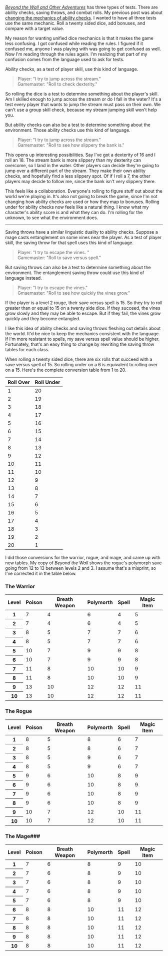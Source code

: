 <!--
title: Who else wants narrative mechanics in RPGs?
created: 17 November 2019 - 9:21 am
updated: 17 November 2019 - 2:52 pm
publish: 17 November 2019
slug: roll-over
tags: coding, gaming, rpg
-->

[_Beyond the Wall and Other Adventures_][btw] has three types of tests. There
are ability checks, saving throws, and combat rolls. My previous post was about
[changing the mechanics of ability checks][ru]. I wanted to have all three tests
use the same mechanic. Roll a twenty sided dice, add bonuses, and compare with
a target value.

My reason for wanting unified dice mechanics is that it makes the game less
confusing. I got confused while reading the rules. I figured if it confused me,
anyone I was playing with was going to get confused as well. Now I'm reading
through the rules again. I'm realizing that part of my confusion comes from the
language used to ask for tests.

Ability checks, as a test of player skill, use this kind of language.

> Player: "I try to jump across the stream."<br />
> Gamemaster: "Roll to check dexterity."<br />

So rolling the dice is a test to determine something about the player's skill.
Am I skilled enough to jump across the stream or do I fall in the water? It's
a test every player that wants to jump the stream must pass on their own. We
can't use a group skill check, because my stream jumping skill won't help
you.

But ability checks can also be a test to determine something about the
environment. Those ability checks use this kind of language.

> Player: "I try to jump across the stream."<br />
> Gamemaster: "Roll to see how slippery the bank is."<br />

This opens up interesting possibilities. Say I've got a dexterity of
16 and I roll an 18. The stream bank is more slippery than my dexterity can
overcome, so I land in the water. Other players can decide they're going to
jump over a different part of the stream. They make their own ability checks,
and hopefully find a less slippery spot. Of if I roll a 7, the other players
may decide to follow me, since the bank isn't very slippery there.

This feels like a collaboration. Everyone's rolling to figure stuff out
about the world we're playing in. It's also not going to break the game, since
I'm not changing how ability checks are used or how they map to bonuses.
Rolling under for ability checks now feels like a natural thing. I know what
my character's ability score is and what they can do. I'm rolling for the
unknown, to see what the environment does.

<hr />

Saving throws have a similar linguistic duality to ability checks. Suppose a
mage casts entanglement on some vines near the player. As a test of player
skill, the saving throw for that spell uses this kind of language.

> Player: "I try to escape the vines. "<br />
> Gamemaster: "Roll to save versus spell." <br />

But saving throws can also be a test to determine something about the
environment. The entanglement saving throw could use this kind of language
instead.

> Player: "I try to escape the vines."<br />
> Gmaemaster: "Roll to see how quickly the vines grow."<br />

If the player is a level 2 rouge, their save versus spell is 15. So they try
to roll greater than or equal to 15 on a twenty side dice. If they succeed,
the vines grow slowly and they may be able to escape. But if they fail, the
vines grow quickly and they become entangled.

I like this idea of ability checks and saving throws fleshing out details about
the world. It'd be nice to keep the mechanics consistent with the language. If
I'm more resistant to spells, my save versus spell value should be higher.
Fortunately, that's an easy thing to change by rewriting the saving throw
tables for each class.

When rolling a twenty sided dice, there are six rolls that succeed with a save
versus spell of 15. So rolling under on a 6 is equivalent to rolling over on a
15. Here's the complete conversion table from 1 to 20.

<table class="stats">
<thead>
  <tr>
    <th>Roll Over</th>
    <th>Roll Under</th>
  </tr>
</thead>
<tbody>
  <tr><td>1</td><td>20</td></tr>
  <tr><td>2</td><td>19</td></tr>
  <tr><td>3</td><td>18</td></tr>
  <tr><td>4</td><td>17</td></tr>
  <tr><td>5</td><td>16</td></tr>
  <tr><td>6</td><td>15</td></tr>
  <tr><td>7</td><td>14</td></tr>
  <tr><td>8</td><td>13</td></tr>
  <tr><td>9</td><td>12</td></tr>
  <tr><td>10</td><td>11</td></tr>
  <tr><td>11</td><td>10</td></tr>
  <tr><td>12</td><td>9</td></tr>
  <tr><td>13</td><td>8</td></tr>
  <tr><td>14</td><td>7</td></tr>
  <tr><td>15</td><td>6</td></tr>
  <tr><td>16</td><td>5</td></tr>
  <tr><td>17</td><td>4</td></tr>
  <tr><td>18</td><td>3</td></tr>
  <tr><td>19</td><td>2</td></tr>
  <tr><td>20</td><td>1</td></tr>
</tbody>
</table>

I did those conversions for the warrior, rogue, and mage, and came up with new
tables. My copy of _Beyond the Wall_ shows the rogue's polymorph save going
from 12 to 13 between levels 2 and 3. I assume that's a misprint, so I've
corrected it in the table below.

### The Warrior ###

<table class="stats">
<thead>
  <tr>
    <th>Level</th>
    <th>Poison</th>
    <th>Breath Weapon</th>
    <th>Polymorth</th>
    <th>Spell</th>
    <th>Magic Item</th>
  </tr>
</thead>
<tbody>
  <tr><th>1</th></td><td>7</td><td>4</td><td>6</td><td>4</td><td>5</td></tr>
  <tr><th>2</th></td><td>7</td><td>4</td><td>6</td><td>4</td><td>5</td></tr>
  <tr><th>3</th></td><td>8</td><td>5</td><td>7</td><td>7</td><td>6</td></tr>
  <tr><th>4</th></td><td>8</td><td>5</td><td>7</td><td>7</td><td>6</td></tr>
  <tr><th>5</th></td><td>10</td><td>7</td><td>9</td><td>9</td><td>8</td></tr>
  <tr><th>6</th></td><td>10</td><td>7</td><td>9</td><td>9</td><td>8</td></tr>
  <tr><th>7</th></td><td>11</td><td>8</td><td>10</td><td>10</td><td>9</td></tr>
  <tr><th>8</th></td><td>11</td><td>8</td><td>10</td><td>10</td><td>9</td></tr>
  <tr><th>9</th></td><td>13</td><td>10</td><td>12</td><td>12</td><td>11</td></tr>
  <tr><th>10</th></td><td>13</td><td>10</td><td>12</td><td>12</td><td>11</td></tr>
</tbody>
</table>

### The Rogue ###

<table class="stats">
<thead>
  <tr>
    <th>Level</th>
    <th>Poison</th>
    <th>Breath Weapon</th>
    <th>Polymorth</th>
    <th>Spell</th>
    <th>Magic Item</th>
  </tr>
</thead>
<tbody>
  <tr><th>1</th></td><td>8</td><td>5</td><td>8</td><td>6</td><td>7</td></tr>
  <tr><th>2</th></td><td>8</td><td>5</td><td>8</td><td>6</td><td>7</td></tr>
  <tr><th>3</th></td><td>8</td><td>5</td><td>9</td><td>6</td><td>7</td></tr>
  <tr><th>4</th></td><td>8</td><td>5</td><td>9</td><td>6</td><td>7</td></tr>
  <tr><th>5</th></td><td>9</td><td>6</td><td>10</td><td>8</td><td>9</td></tr>
  <tr><th>6</th></td><td>9</td><td>6</td><td>10</td><td>8</td><td>9</td></tr>
  <tr><th>7</th></td><td>9</td><td>6</td><td>10</td><td>8</td><td>9</td></tr>
  <tr><th>8</th></td><td>9</td><td>6</td><td>10</td><td>8</td><td>9</td></tr>
  <tr><th>9</th></td><td>10</td><td>7</td><td>12</td><td>10</td><td>11</td></tr>
  <tr><th>10</th></td><td>10</td><td>7</td><td>12</td><td>10</td><td>11</td></tr>
</tbody>
</table>

### The Mage###

<table class="stats">
<thead>
  <tr>
    <th>Level</th>
    <th>Poison</th>
    <th>Breath Weapon</th>
    <th>Polymorth</th>
    <th>Spell</th>
    <th>Magic Item</th>
  </tr>
</thead>
<tbody>
  <tr><th>1</th></td><td>7</td><td>6</td><td>8</td><td>9</td><td>10</td></tr>
  <tr><th>2</th></td><td>7</td><td>6</td><td>8</td><td>9</td><td>10</td></tr>
  <tr><th>3</th></td><td>7</td><td>6</td><td>8</td><td>9</td><td>10</td></tr>
  <tr><th>4</th></td><td>7</td><td>6</td><td>8</td><td>9</td><td>10</td></tr>
  <tr><th>5</th></td><td>7</td><td>6</td><td>8</td><td>9</td><td>10</td></tr>
  <tr><th>6</th></td><td>8</td><td>8</td><td>10</td><td>11</td><td>12</td></tr>
  <tr><th>7</th></td><td>8</td><td>8</td><td>10</td><td>11</td><td>12</td></tr>
  <tr><th>8</th></td><td>8</td><td>8</td><td>10</td><td>11</td><td>12</td></tr>
  <tr><th>9</th></td><td>8</td><td>8</td><td>10</td><td>11</td><td>12</td></tr>
  <tr><th>10</th></td><td>8</td><td>8</td><td>10</td><td>11</td><td>12</td></tr>
</tbody>
</table>

[btw]: https://www.flatlandgames.com/btw/ "Flatland Games: Beyond the Wall and Other Adventures"
[ru]: /2019/11/roll-under "Frank Mitchell: Who else wants unified mechanics in RPGs?"
